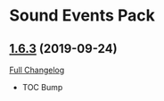 # <DBM> Sound Events Pack

## [1.6.3](https://github.com/DeadlyBossMods/DBM-SoundEventsPack/tree/1.6.3) (2019-09-24)
[Full Changelog](https://github.com/DeadlyBossMods/DBM-SoundEventsPack/compare/1.6.2...1.6.3)

- TOC Bump  
